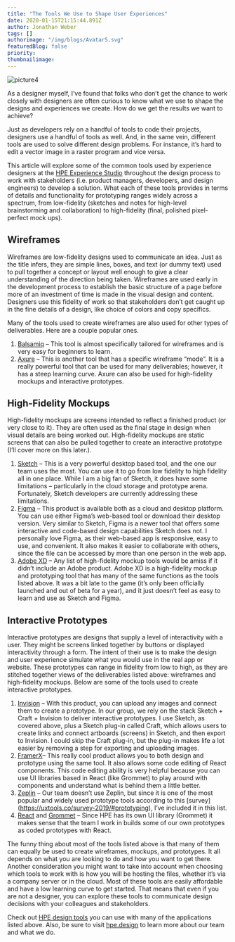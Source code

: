 ```yaml
---
title: "The Tools We Use to Shape User Experiences"
date: 2020-01-15T21:15:44.891Z
author: Jonathan Weber 
tags: []
authorimage: "/img/blogs/Avatar5.svg"
featuredBlog: false
priority:
thumbnailimage:
---
```

![picture4](https://hpe-developer-portal.s3.amazonaws.com/uploads/media/2019/10/picture4-1579123006064.png)

As a designer myself, I’ve found that folks who don’t get the chance to work closely with designers are often curious to know what we use to shape the designs and experiences we create. How do we get the results we want to achieve?

Just as developers rely on a handful of tools to code their projects, designers use a handful of tools as well. And, in the same vein, different tools are used to solve different design problems. For instance, it’s hard to edit a vector image in a raster program and vice versa.

This article will explore some of the common tools used by experience designers at the [HPE Experience Studio](https://hpe.design/) throughout the design process to work with stakeholders (i.e. product managers, developers, and design engineers) to develop a solution. What each of these tools provides in terms of details and functionality for prototyping ranges widely across a spectrum, from low-fidelity (sketches and notes for high-level brainstorming and collaboration) to high-fidelity (final, polished pixel-perfect mock ups). 

## Wireframes

Wireframes are low-fidelity designs used to communicate an idea. Just as the title infers, they are simple lines, boxes, and text (or dummy text) used to pull together a concept or layout well enough to give a clear understanding of the direction being taken. Wireframes are used early in the development process to establish the basic structure of a page before more of an investment of time is made in the visual design and content. Designers use this fidelity of work so that stakeholders don’t get caught up in the fine details of a design, like choice of colors and copy specifics. 

Many of the tools used to create wireframes are also used for other types of deliverables. Here are a couple popular ones.

1. [Balsamiq](https://balsamiq.com/) – This tool is almost specifically tailored for wireframes and is very easy for beginners to learn. 
2. [Axure](https://www.axure.com/) – This is another tool that has a specific wireframe “mode”. It is a really powerful tool that can be used for many deliverables; however, it has a steep learning curve. Axure can also be used for high-fidelity mockups and interactive prototypes. 

## High-Fidelity Mockups

High-fidelity mockups are screens intended to reflect a finished product (or very close to it). They are often used as the final stage in design when visual details are being worked out. High-fidelity mockups are static screens that can also be pulled together to create an interactive prototype (I’ll cover more on this later.).
 
1. [Sketch](https://www.sketch.com/) – This is a very powerful desktop based tool, and the one our team uses the most. You can use it to go from low fidelity to high fidelity all in one place. While I am a big fan of Sketch, it does have some limitations – particularly in the cloud storage and prototype arena. Fortunately, Sketch developers are currently addressing these limitations.  
2. [Figma](https://www.figma.com/) – This product is available both as a cloud and desktop platform. You can use either Figma’s web-based tool or download their desktop version. Very similar to Sketch, Figma is a newer tool that offers some interactive and code-based design capabilities Sketch does not. I personally love Figma, as their web-based app is responsive, easy to use, and convenient. It also makes it easier to collaborate with others, since the file can be accessed by more than one person in the web app. 
3. [Adobe XD](https://www.adobe.com/products/xd.html) – Any list of high-fidelity mockup tools would be amiss if it didn’t include an Adobe product. Adobe XD is a high-fidelity mockup and prototyping tool that has many of the same functions as the tools listed above. It was a bit late to the game (it’s only been officially launched and out of beta for a year), and it just doesn’t feel as easy to learn and use as Sketch and Figma. 

## Interactive Prototypes

Interactive prototypes are designs that supply a level of interactivity with a user. They might be screens linked together by buttons or displayed interactivity through a form. The intent of their use is to make the design and user experience simulate what you would use in the real app or website. These prototypes can range in fidelity from low to high, as they are stitched together views of the deliverables listed above: wireframes and high-fidelity mockups. Below are some of the tools used to create interactive prototypes.

1. [Invision](https://www.invisionapp.com/) – With this product, you can upload any images and connect them to create a prototype. In our group, we rely on the stack Sketch + Craft + Invision to deliver interactive prototypes. I use Sketch, as covered above, plus a Sketch plug-in called Craft, which allows users to create links and connect artboards (screens) in Sketch, and then export to Invision. I could skip the Craft plug-in, but the plug-in makes life a lot easier by removing a step for exporting and uploading images.
2. [FramerX](https://www.framer.com/)– This really cool product allows you to both design and prototype using the same tool. It also allows some code editing of React components. This code editing ability is very helpful because you can use UI libraries based in React (like Grommet) to play around with components and understand what is behind them a little better. 
3. [Zeplin](https://zeplin.io/) – Our team doesn’t use Zeplin, but since it is one of the most popular and widely used prototype tools according to this [survey] (https://uxtools.co/survey-2019/#prototyping), I’ve included it in this list. 
4. [React](https://reactjs.org/) and [Grommet](https://v2.grommet.io/) – Since HPE has its own UI library (Grommet) it makes sense that the team I work in builds some of our own prototypes as coded prototypes with React.  

The funny thing about most of the tools listed above is that many of them can equally be used to create wireframes, mockups, and prototypes. It all depends on what you are looking to do and how you want to get there. Another consideration you might want to take into account when choosing which tools to work with is how you will be hosting the files, whether it’s via a company server or in the cloud. Most of these tools are easily affordable and have a low learning curve to get started. That means that even if you are not a designer, you can explore these tools to communicate design decisions with your colleagues and stakeholders. 

Check out [HPE design tools](https://hpe.design/resources) you can use with many of the applications listed above. Also, be sure to visit [hpe.design](https://hpe.design/) to learn more about our team and what we do.
